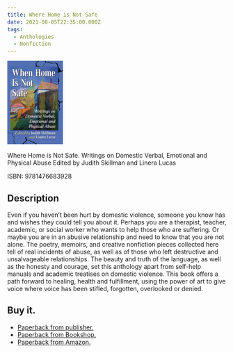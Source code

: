 ```yaml
---
title: Where Home is Not Safe
date: 2021-08-05T22:35:00.000Z
tags:
  - Anthologies
  - Nonfiction
---
```


[![Where Home is Not Safe cover. Between the subtitle, Writings on Domestic Verbal, Emotional and Physical Abuse, is a painted image of a two-story home on the right with chimneys and a high fence.  There is grass on the left of the home with a single-story home on the left side](/img/when-home-is-not-safe-front-cover-small.jpeg)](/img/when-home-is-not-safe-front-cover.jpeg)

Where Home is Not Safe. Writings on Domestic Verbal, Emotional and Physical Abuse Edited by Judith Skillman and Linera Lucas

ISBN: 9781476683928

## Description

Even if you haven’t been hurt by domestic violence, someone you know has and wishes they could tell you about it. Perhaps you are a therapist, teacher, academic, or social worker who wants to help those who are suffering. Or maybe you are in an abusive relationship and need to know that you are not alone. The poetry, memoirs, and creative nonfiction pieces collected here tell of real incidents of abuse, as well as of those who left destructive and unsalvageable relationships. The beauty and truth of the language, as well as the honesty and courage, set this anthology apart from self-help manuals and academic treatises on domestic violence. This book offers a path forward to healing, health and fulfillment, using the power of art to give voice where voice has been stifled, forgotten, overlooked or denied.

## Buy it.

- [Paperback from publisher.](https://mcfarlandbooks.com/product/when-home-is-not-safe/)
- [Paperback from Bookshop.](https://bookshop.org/a/77/9781476683928)
- [Paperback from Amazon.](https://www.amazon.com/When-Home-Not-Safe-Emotional/dp/1476683921/ref=sr_1_1?dchild=1&keywords=when+home+is+not+safe+lucas+skillman&qid=1626810692&sr=8-1)
